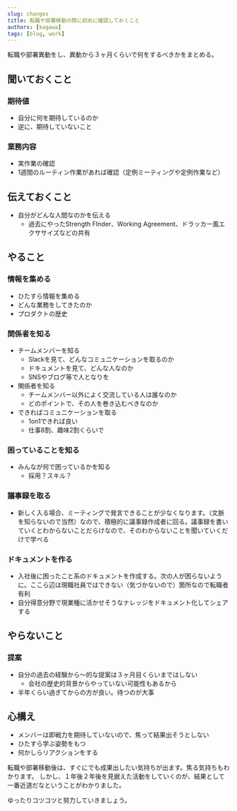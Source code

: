 ```yaml
---
slug: changes
title: 転職や部署移動の際に初めに確認しておくこと
authors: [kagawa]
tags: [blog, work]
---
```


転職や部署異動をし、異動から３ヶ月くらいで何をするべきかをまとめる。

## 聞いておくこと
### 期待値
- 自分に何を期待しているのか
- 逆に、期待していないこと
### 業務内容
- 実作業の確認
- 1週間のルーティン作業があれば確認（定例ミーティングや定例作業など）
## 伝えておくこと
- 自分がどんな人間なのかを伝える
    - 過去にやったStrength FInder、Working Agreement、ドラッカー風エクササイズなどの共有
## やること
### 情報を集める
- ひたすら情報を集める
- どんな業務をしてきたのか
- プロダクトの歴史
### 関係者を知る
- チームメンバーを知る
    - Slackを見て、どんなコミュニケーションを取るのか
    - ドキュメントを見て、どんな人なのか
    - SNSやブログ等で人となりを
- 関係者を知る
    - チームメンバー以外によく交流している人は誰なのか
    - どのポイントで、その人を巻き込むべきなのか
- できればコミュニケーションを取る
    - 1on1できれば良い
    - 仕事8割、趣味2割くらいで
### 困っていることを知る
- みんなが何で困っているかを知る
    - 採用？スキル？
### 議事録を取る
- 新しく入る場合、ミーティングで発言できることが少なくなります。（文脈を知らないので当然）なので、積極的に議事録作成者に回る。議事録を書いていくとわからないことだらけなので、そのわからないことを聞いていくだけで学べる
### ドキュメントを作る
- 入社後に困ったこと系のドキュメントを作成する。次の人が困らないように。ここら辺は現職社員ではできない（気づかないので）箇所なので転職者有利
- 自分得意分野で現業種に活かせそうなナレッジをドキュメント化してシェアする
## やらないこと
### 提案
- 自分の過去の経験から〜的な提案は３ヶ月目くらいまではしない
    - 会社の歴史的背景からやっていない可能性もあるから
- 半年くらい過ぎてからの方が良い。待つのが大事
## 心構え
- メンバーは即戦力を期待していないので、焦って結果出そうとしない
- ひたすら学ぶ姿勢をもつ
- 何かしらリアクションをする


転職や部署移動後は、すぐにでも成果出したい気持ちが出ます。焦る気持ちもわかります。
しかし、１年後２年後を見据えた活動をしていくのが、結果として一番近道だなということがわかりました。

ゆったりコツコツと努力していきましょう。
